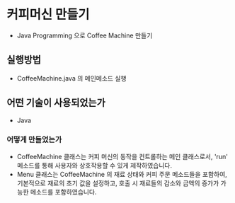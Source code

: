 # 커피머신 만들기
- Java Programming 으로 Coffee Machine 만들기

## 실행방법
- CoffeeMachine.java 의 메인메소드 실행

## 어떤 기술이 사용되었는가
- Java 

### 어떻게 만들었는가
- CoffeeMachine 클래스는 커피 머신의 동작을 컨트롤하는 메인 클래스로서, 
'run' 메소드를 통해 사용자와 상호작용할 수 있게 제작하였습니다.
- Menu 클래스는 CoffeeMachine 의 재료 상태와 커피 주문 메소드들을 포함하여,
기본적으로 재료의 초기 값을 설정하고, 호출 시 재료들의 감소와 금액의 증가가 
가능한 메소드를 포함하였습니다.

